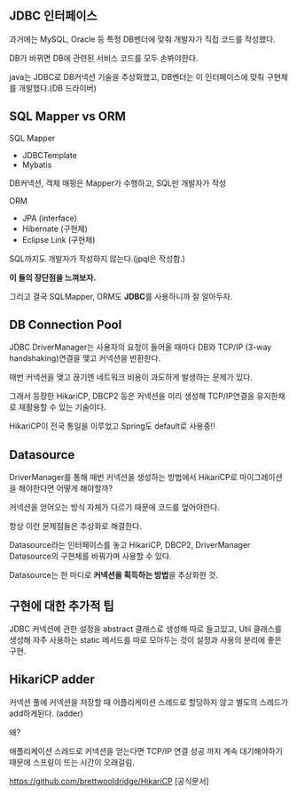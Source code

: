 ## JDBC 인터페이스

과거에는 MySQL, Oracle 등 특정 DB벤더에 맞춰 개발자가 직접 코드를 작성했다.

DB가 바뀌면 DB에 관련된 서비스 코드를 모두 손봐야한다.

java는 JDBC로 DB커넥션 기술을 추상화했고, DB벤더는 이 인터페이스에 맞춰 구현체를 개발했다.(DB 드라이버)

## SQL Mapper vs ORM

SQL Mapper

- JDBCTemplate
- Mybatis

DB커넥션, 객체 매핑은 Mapper가 수행하고, SQL만 개발자가 작성

ORM

- JPA (interface)
- Hibernate (구현체)
- Eclipse Link (구현체)

SQL까지도 개발자가 작성하지 않는다.(jpql은 작성함.)

**이 둘의 장단점을 느껴보자.**

그리고 결국 SQLMapper, ORM도 **JDBC**를 사용하니까 잘 알아두자.

## DB Connection Pool

JDBC DriverManager는 사용자의 요청이 들어올 때마다 DB와 TCP/IP (3-way handshaking)연결을 맺고 커넥션을 반환한다.

매번 커넥션을 맺고 끊기엔 네트워크 비용이 과도하게 발생하는 문제가 있다.

그래서 등장한 HikariCP, DBCP2 등은 커넥션을 미리 생성해 TCP/IP연결을 유지한채로 재활용할 수 있는 기술이다.

HikariCP이 전국 통일을 이루었고 Spring도 default로 사용중!!

## Datasource

DriverManager를 통해 매번 커넥션을 생성하는 방법에서 HikariCP로 마이그레이션을 해야한다면 어떻게 해야할까?

커넥션을 얻어오는 방식 자체가 다르기 때문에 코드를 엎어야한다.

항상 이런 문제점들은 추상화로 해결한다.

Datasource라는 인터페이스를 놓고 HikariCP, DBCP2, DriverManager Datasource의 구현체를 바꿔가며 사용할 수 있다.

Datasource는 한 마디로 **커넥션을 획득하는 방법**을 추상화한 것.

## 구현에 대한 추가적 팁

JDBC 커넥션에 관한 설정을 abstract 클래스로 생성해 따로 들고있고, Util 클래스를 생성해 자주 사용하는 static 메서드를 따로 모아두는 것이 설정과 사용의 분리에 좋은 구현.

## HikariCP adder

커넥션 풀에 커넥션을 저장할 때 어플리케이션 스레드로 할당하지 않고 별도의 스레드가 add하게된다. (adder)

왜?

애플리케이션 스레드로 커넥션을 얻는다면 TCP/IP 연결 성공 까지 계속 대기해야하기 때문에 스프링이 뜨는 시간이 오래걸림.

https://github.com/brettwooldridge/HikariCP [공식문서]
